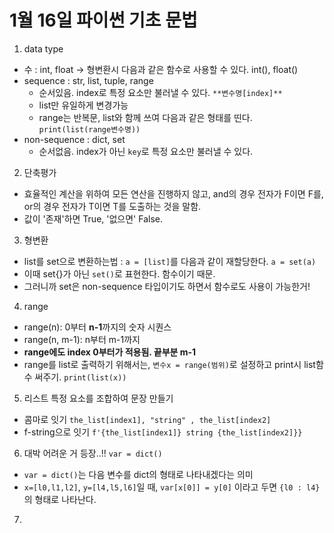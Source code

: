 # 1월 16일 파이썬 기초 문법
1. data type
- 수 : int, float -> 형변환시 다음과 같은 함수로 사용할 수 있다. int(), float()
- sequence : str, list, tuple, range
  - 순서있음. index로 특정 요소만 불러낼 수 있다. `**변수명[index]**`
  - list만 유일하게 변경가능
  - range는 반복문, list와 함께 쓰여 다음과 같은 형태를 띤다. `print(list(range변수명))`
- non-sequence : dict, set
  - 순서없음. index가 아닌 `key`로 특정 요소만 불러낼 수 있다. 

2. 단축평가
- 효율적인 계산을 위하여 모든 연산을 진행하지 않고, and의 경우 전자가 F이면 F를, or의 경우 전자가 T이면 T를 도출하는 것을 말함.
- 값이 '존재'하면 True, '없으면' False. 
  
3. 형변환
- list를 set으로 변환하는법 : `a = [list]`를 다음과 같이 재할당한다. `a = set(a)` 
- 이때 set{}가 아닌 `set()`로 표현한다. 함수이기 때문. 
- 그러니까 set은 non-sequence 타입이기도 하면서 함수로도 사용이 가능한거!
4. range
- range(n): 0부터 **n-1**까지의 숫자 시퀀스
- range(n, m-1): n부터 m-1까지
- **range에도 index 0부터가 적용됨. 끝부분 m-1**
- range를 list로 출력하기 위해서는, `변수x = range(범위)`로 설정하고 print시 list함수 써주기. `print(list(x))`
5. 리스트 특정 요소를 조합하여 문장 만들기
- 콤마로 잇기 `the_list[index1], "string" , the_list[index2]`
- f-string으로 잇기 `f'{the_list[index1]} string {the_list[index2]}}`
6. 대박 어려운 거 등장..!! `var = dict()`
- `var = dict()`는 다음 변수를 dict의 형태로 나타내겠다는 의미
- `x=[l0,l1,l2]`, `y=[l4,l5,l6]`일 때, `var[x[0]] = y[0]` 이라고 두면 `{l0 : l4}`의 형태로 나타난다.
7. 